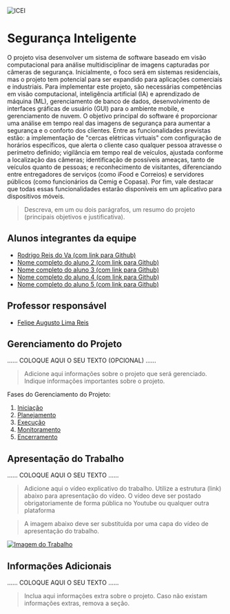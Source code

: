 ![ICEI](images/icei-pucminas.png)

# Segurança Inteligente 

O projeto visa desenvolver um sistema de software baseado em visão computacional para análise multidisciplinar de imagens capturadas por câmeras de segurança. Inicialmente, o foco será em sistemas residenciais, mas o projeto tem potencial para ser expandido para aplicações comerciais e industriais. Para implementar este projeto, são necessárias competências em visão computacional, inteligência artificial (IA) e aprendizado de máquina (ML), gerenciamento de banco de dados, desenvolvimento de interfaces gráficas de usuário (GUI) para o ambiente mobile, e gerenciamento de nuvem. O objetivo principal do software é proporcionar uma análise em tempo real das imagens de segurança para aumentar a segurança e o conforto dos clientes. Entre as funcionalidades previstas estão: a implementação de "cercas elétricas virtuais" com configuração de horários específicos, que alerta o cliente caso qualquer pessoa atravesse o perímetro definido; vigilância em tempo real de veículos, ajustada conforme a localização das câmeras; identificação de possíveis ameaças, tanto de veículos quanto de pessoas; e reconhecimento de visitantes, diferenciando entre entregadores de serviços (como iFood e Correios) e servidores públicos (como funcionários da Cemig e Copasa). Por fim, vale destacar que todas essas funcionalidades estarão disponíveis em um aplicativo para dispositivos móveis.

> Descreva, em um ou dois parágrafos, um resumo do projeto (principais objetivos e justificativa).

## Alunos integrantes da equipe

* [Rodrigo Reis do Va (com link para Github)](https://github.com/aluno1)
* [Nome completo do aluno 2 (com link para Github)](https://github.com/aluno2)
* [Nome completo do aluno 3 (com link para Github)](https://github.com/aluno3)
* [Nome completo do aluno 4 (com link para Github)](https://github.com/aluno4)
* [Nome completo do aluno 5 (com link para Github)](https://github.com/aluno5)

## Professor responsável

* [Felipe Augusto Lima Reis](https://github.com/falreis)

## Gerenciamento do Projeto

......  COLOQUE AQUI O SEU TEXTO (OPCIONAL) ......

> Adicione aqui informações sobre o projeto que será gerenciado. 
> Indique informações importantes sobre o projeto.

Fases do Gerenciamento do Projeto:
1. [Iniciação](docs/01-iniciacao)
2. [Planejamento](docs/02-planejamento)
3. [Execução](docs/03-execucao)
4. [Monitoramento](docs/04-monitoramento)
5. [Encerramento](docs/05-encerramento)

## Apresentação do Trabalho

......  COLOQUE AQUI O SEU TEXTO ......

> Adicione aqui o vídeo explicativo do trabalho.
> Utilize a estrutura (link) abaixo para apresentação do vídeo.
> O vídeo deve ser postado obrigatoriamente de forma pública no Youtube ou qualquer outra plataforma 

> A imagem abaixo deve ser substituída por uma capa do vídeo de apresentação do trabalho.

[![Imagem do Trabalho](images/pucminas-video-youtube.jpg)](https://www.youtube.com/watch?v=unq_cZ6NOwk)

## Informações Adicionais

......  COLOQUE AQUI O SEU TEXTO ......

> Inclua aqui informações extra sobre o projeto.
> Caso não existam informações extras, remova a seção.

